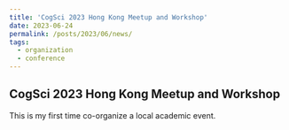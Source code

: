 ```yaml
---
title: 'CogSci 2023 Hong Kong Meetup and Workshop'
date: 2023-06-24
permalink: /posts/2023/06/news/
tags:
  - organization
  - conference
---
```


CogSci 2023 Hong Kong Meetup and Workshop
------

This is my first time co-organize a local academic event. 
